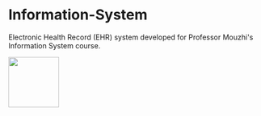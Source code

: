 # Information-System
Electronic Health Record (EHR) system developed for Professor Mouzhi's Information System course.

<img src="![syps 300dpi-01](https://github.com/user-attachments/assets/4d358e72-d39e-4db6-999c-21cf98acf878)" width="100" >

